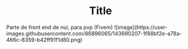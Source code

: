 <h1 style = "text-align: center">Title</h1>
Parte de front end de nui, para pvp (Fivem)
![image](https://user-images.githubusercontent.com/86896065/143690207-1f88bf2e-a78a-466c-8359-b42ff91f1d80.png)
